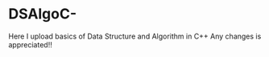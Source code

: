 # DSAlgoC-
Here I upload basics of Data Structure and Algorithm in C++ 
Any changes is appreciated!!
